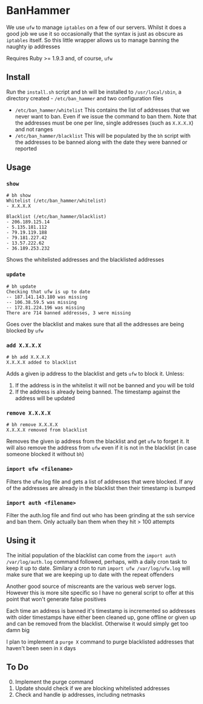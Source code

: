 # BanHammer

We use `ufw` to manage `iptables` on a few of our servers. Whilst it does a good job we use it so occasionally that the syntax is just as obscure as `iptables` itself. So this little wrapper allows us to manage banning the naughty ip addresses

Requires Ruby >= 1.9.3 and, of course, `ufw`

## Install

Run the `install.sh` script and `bh` will be installed to `/usr/local/sbin`, a directory created - `/etc/ban_hammer` and two configuration files

* `/etc/ban_hammer/whitelist` This contains the list of addresses that we never want to ban. Even if we issue the command to ban them. Note that the addresses must be one per line, single addresses (such as `X.X.X.X`) and not ranges
* `/etc/ban_hammer/blacklist` This will be populated by the `bh` script with the addresses to be banned along with the date they were banned or reported

## Usage

### `show`

	# bh show
	Whitelist (/etc/ban_hammer/whitelist)
	- X.X.X.X
	
	Blacklist (/etc/ban_hammer/blacklist)
	- 206.189.125.14
	- 5.135.181.112
	- 79.19.119.188
	- 79.181.227.42
	- 13.57.222.62
	- 36.189.253.232

Shows the whitelisted addresses and the blacklisted addresses

### `update`

	# bh update
	Checking that ufw is up to date
	-- 187.141.143.180 was missing
	-- 106.38.59.5 was missing
	-- 172.81.224.196 was missing
	There are 714 banned addresses, 3 were missing

Goes over the blacklist and makes sure that all the addresses are being blocked by `ufw`

### `add X.X.X.X`

	# bh add X.X.X.X
	X.X.X.X added to blacklist

Adds a given ip address to the blacklist and gets `ufw` to block it. Unless:

1. If the address is in the whitelist it will not be banned and you will be told
2. If the address is already being banned. The timestamp against the address will be updated

### `remove X.X.X.X`

	# bh remove X.X.X.X
	X.X.X.X removed from blacklist

Removes the given ip address from the blacklist and get `ufw` to forget it. It will also remove the address from `ufw` even if it is not in the blacklist (in case someone blocked it without `bh`)

### `import ufw <filename>`

Filters the ufw.log file and gets a list of addresses that were blocked. If any of the addresses are already in the blacklist then their timestamp is bumped

### `import auth <filename>`

Filter the auth.log file and find out who has been grinding at the ssh service and ban them. Only actually ban them when they hit > 100 attempts

## Using it

The initial population of the blacklist can come from the `import auth /var/log/auth.log` command followed, perhaps, with a daily cron task to keep it up to date. Similary a cron to run `import ufw /var/log/ufw.log` will make sure that we are keeping up to date with the repeat offenders

Another good source of miscreants are the various web server logs. However this is more site specific so I have no general script to offer at this point that won't generate false positives

Each time an address is banned it's timestamp is incremented so addresses with older timestamps have either been cleaned up, gone offline or given up and can be removed from the blacklist. Otherwise it would simply get too damn big

I plan to implement a `purge X` command to purge blacklisted addresses that haven't been seen in `X` days

## To Do

0. Implement the purge command
0. Update should check if we are blocking whitelisted addresses
0. Check and handle ip addresses, including netmasks
